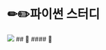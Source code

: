 # ✏:pencil2:파이썬 스터디

<img src="https://img.shields.io/badge/Python-3776AB?style=flat-square&logo=Python&logoColor=white"/>
## 📓
#### 📍
